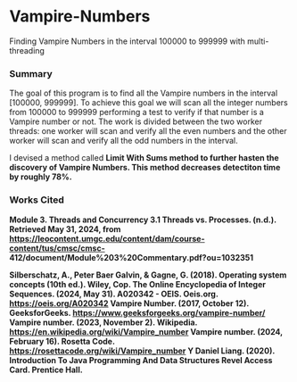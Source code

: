 # Vampire-Numbers
Finding Vampire Numbers in the interval 100000 to 999999 with multi-threading

### Summary
The goal of this program is to find all the Vampire numbers in the interval [100000, 999999]. To achieve this 
goal we will scan all the integer numbers from 100000 to 999999 performing a test to verify if that number
is a Vampire number or not. The work is divided between the two worker threads: 
        one worker will scan and verify all the even numbers and the other worker will scan and verify all the 
        odd numbers in the interval. 

I devised a method called <b>Limit With Sums<b> method to further hasten the discovery of Vampire Numbers.
This method decreases detectiton time by roughly 78%.


### Works Cited
Module 3. Threads and Concurrency 3.1 Threads vs. Processes. (n.d.). Retrieved May 31, 2024, 
        from https://leocontent.umgc.edu/content/dam/course-content/tus/cmsc/cmsc- 
        412/document/Module%203%20Commentary.pdf?ou=1032351

Silberschatz, A., Peter Baer Galvin, & Gagne, G. (2018). Operating system concepts (10th ed.). Wiley, Cop.
The Online Encyclopedia of Integer Sequences. (2024, May 31). A020342 - OEIS. Oeis.org. https://oeis.org/A020342
Vampire Number. (2017, October 12). GeeksforGeeks. https://www.geeksforgeeks.org/vampire-number/
Vampire number. (2023, November 2). Wikipedia. https://en.wikipedia.org/wiki/Vampire_number
Vampire number. (2024, February 16). Rosetta Code. https://rosettacode.org/wiki/Vampire_number
Y Daniel Liang. (2020). Introduction To Java Programming And Data Structures Revel Access Card. Prentice Hall.
